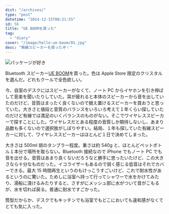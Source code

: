 ```yaml
---
dist: "/archives/"
type: "post"
datetime: "2014-12-15T00:21:55"
id: 56
title: "UE BOOMを買った"
tag:
  - "diary"
cover: "/image/hello-ue-boom/01.jpg"
desc: "無線スピーカーを買ったぞ！"
---
```


<img src="/image/hello-ue-boom/01.jpg" alt="パッケージが好き" />

Bluetooth スピーカー[UE BOOM](http://www.ultimateears.com/ja-jp/boom)を買った。色は Apple Store 限定のクリスタルを選んだ。どれもクールで全色欲しい。

今、自室のデスクにはスピーカーがなくて、ノート PC からイヤホンを引き伸ばして音楽を聞いたりしていた。耳が疲れると本体のスピーカーから音を出していたのだけど、音質はまったく良くないので据え置けるスピーカーを買おうと思っていた。大きさと値段と音質のバランスをいろいろ考えて１年くらい探していたのだけど有線では満足のいくバランスのものがない。そこでワイヤレススピーカーで探すことにした。ワイヤレスだとある程度の音質しか期待しないし、あまり品数も多くないので選択肢がしぼりやすい。結局、１年も探していた有線スピーカーに対して、ワイヤレススピーカーはほとんど１日で決めてしまった。

大きさは 500ml 弱のタンブラー程度。重さは約 540g と、ほとんどペットボトル１本分で場所を取らない。Bluetooth 接続なので iPhone でもノート PC でも音を出せる。音質はあまり良くないだろうなと勝手に思ったいたけど、この大きさなら十分なものだった。イコライザーもあるので弱く感じる低音はそれでカバーできる。最大 15 時間再生というのもけっこうすごいけど、これで耐水性があるというのに驚いた。ためしに浴室へ持って行ってシャワーで水をかけてみたり、湯船に漬けるみたりすると、さすがにメッシュ部に水がついて音がこもるが、水を切れば戻る。普通に耐水ですごかった。

筒型だからか、デスクでもキッチンでも浴室でもどこにおいても違和感がなくてとても気に入った。
